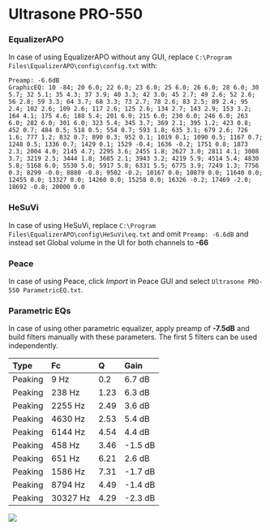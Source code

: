 # Ultrasone PRO-550

### EqualizerAPO
In case of using EqualizerAPO without any GUI, replace `C:\Program Files\EqualizerAPO\config\config.txt`
with:
```
Preamp: -6.6dB
GraphicEQ: 10 -84; 20 6.0; 22 6.0; 23 6.0; 25 6.0; 26 6.0; 28 6.0; 30 5.7; 32 5.1; 35 4.3; 37 3.9; 40 3.3; 42 3.0; 45 2.7; 49 2.6; 52 2.6; 56 2.8; 59 3.3; 64 3.7; 68 3.3; 73 2.7; 78 2.6; 83 2.5; 89 2.4; 95 2.4; 102 2.6; 109 2.6; 117 2.6; 125 2.6; 134 2.7; 143 2.9; 153 3.2; 164 4.1; 175 4.6; 188 5.4; 201 6.0; 215 6.0; 230 6.0; 246 6.0; 263 6.0; 282 6.0; 301 6.0; 323 5.4; 345 3.7; 369 2.1; 395 1.2; 423 0.8; 452 0.7; 484 0.5; 518 0.5; 554 0.7; 593 1.8; 635 3.1; 679 2.6; 726 1.6; 777 1.2; 832 0.7; 890 0.3; 952 0.1; 1019 0.1; 1090 0.5; 1167 0.7; 1248 0.5; 1336 0.7; 1429 0.1; 1529 -0.4; 1636 -0.2; 1751 0.8; 1873 2.3; 2004 4.0; 2145 4.7; 2295 3.6; 2455 1.8; 2627 3.0; 2811 4.1; 3008 3.7; 3219 2.5; 3444 1.8; 3685 2.1; 3943 3.2; 4219 5.9; 4514 5.4; 4830 5.8; 5168 6.0; 5530 5.0; 5917 5.8; 6331 5.5; 6775 3.9; 7249 1.3; 7756 0.3; 8299 -0.0; 8880 -0.8; 9502 -0.2; 10167 0.0; 10879 0.0; 11640 0.0; 12455 0.0; 13327 0.0; 14260 0.0; 15258 0.0; 16326 -0.2; 17469 -2.0; 18692 -0.8; 20000 0.0
```

### HeSuVi
In case of using HeSuVi, replace `C:\Program Files\EqualizerAPO\config\HeSuVi\eq.txt` and omit `Preamp:
-6.6dB` and instead set Global volume in the UI for both channels to **-66**

### Peace
In case of using Peace, click *Import* in Peace GUI and select `Ultrasone PRO-550 ParametricEQ.txt`.

### Parametric EQs
In case of using other parametric equalizer, apply preamp of **-7.5dB** and build filters manually with
these parameters. The first 5 filters can be used independently.

| Type    | Fc       |    Q | Gain    |
|:--------|:---------|:-----|:--------|
| Peaking | 9 Hz     | 0.2  | 6.7 dB  |
| Peaking | 238 Hz   | 1.23 | 6.3 dB  |
| Peaking | 2255 Hz  | 2.49 | 3.6 dB  |
| Peaking | 4630 Hz  | 2.53 | 5.4 dB  |
| Peaking | 6144 Hz  | 4.54 | 4.4 dB  |
| Peaking | 458 Hz   | 3.46 | -1.5 dB |
| Peaking | 651 Hz   | 6.21 | 2.6 dB  |
| Peaking | 1586 Hz  | 7.31 | -1.7 dB |
| Peaking | 8794 Hz  | 4.49 | -1.4 dB |
| Peaking | 30327 Hz | 4.29 | -2.3 dB |

![](https://raw.githubusercontent.com/jaakkopasanen/AutoEq/master/results/innerfidelity/sbaf-serious/Ultrasone%20PRO-550/Ultrasone%20PRO-550.png)